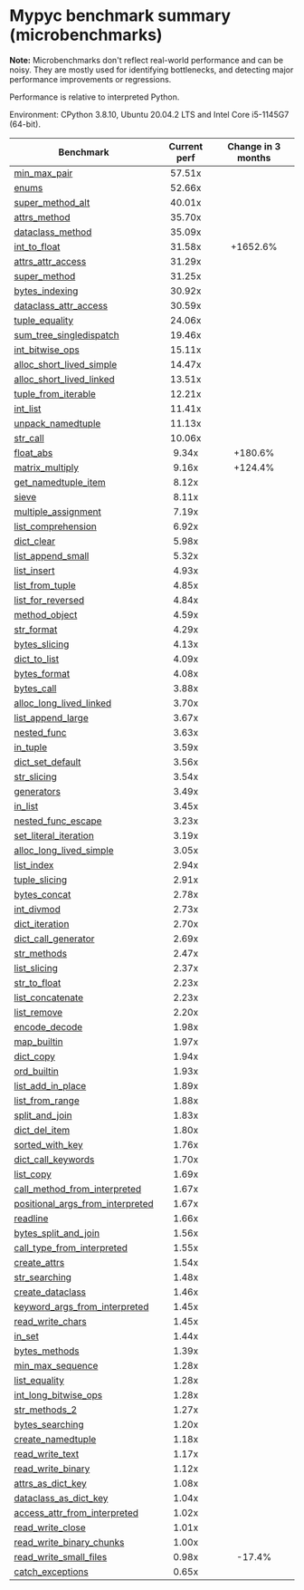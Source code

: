 # Mypyc benchmark summary (microbenchmarks)

**Note:** Microbenchmarks don't reflect real-world performance and can be noisy.
           They are mostly used for identifying bottlenecks, and detecting major performance
           improvements or regressions.

Performance is relative to interpreted Python.

Environment: CPython 3.8.10, Ubuntu 20.04.2 LTS and Intel Core i5-1145G7 (64-bit).

| Benchmark | Current perf | Change in 3 months |
| --- | :---: | :---: |
| [min_max_pair](benchmarks/min_max_pair.md) | 57.51x |  |
| [enums](benchmarks/enums.md) | 52.66x |  |
| [super_method_alt](benchmarks/super_method_alt.md) | 40.01x |  |
| [attrs_method](benchmarks/attrs_method.md) | 35.70x |  |
| [dataclass_method](benchmarks/dataclass_method.md) | 35.09x |  |
| [int_to_float](benchmarks/int_to_float.md) | 31.58x | +1652.6% |
| [attrs_attr_access](benchmarks/attrs_attr_access.md) | 31.29x |  |
| [super_method](benchmarks/super_method.md) | 31.25x |  |
| [bytes_indexing](benchmarks/bytes_indexing.md) | 30.92x |  |
| [dataclass_attr_access](benchmarks/dataclass_attr_access.md) | 30.59x |  |
| [tuple_equality](benchmarks/tuple_equality.md) | 24.06x |  |
| [sum_tree_singledispatch](benchmarks/sum_tree_singledispatch.md) | 19.46x |  |
| [int_bitwise_ops](benchmarks/int_bitwise_ops.md) | 15.11x |  |
| [alloc_short_lived_simple](benchmarks/alloc_short_lived_simple.md) | 14.47x |  |
| [alloc_short_lived_linked](benchmarks/alloc_short_lived_linked.md) | 13.51x |  |
| [tuple_from_iterable](benchmarks/tuple_from_iterable.md) | 12.21x |  |
| [int_list](benchmarks/int_list.md) | 11.41x |  |
| [unpack_namedtuple](benchmarks/unpack_namedtuple.md) | 11.13x |  |
| [str_call](benchmarks/str_call.md) | 10.06x |  |
| [float_abs](benchmarks/float_abs.md) | 9.34x | +180.6% |
| [matrix_multiply](benchmarks/matrix_multiply.md) | 9.16x | +124.4% |
| [get_namedtuple_item](benchmarks/get_namedtuple_item.md) | 8.12x |  |
| [sieve](benchmarks/sieve.md) | 8.11x |  |
| [multiple_assignment](benchmarks/multiple_assignment.md) | 7.19x |  |
| [list_comprehension](benchmarks/list_comprehension.md) | 6.92x |  |
| [dict_clear](benchmarks/dict_clear.md) | 5.98x |  |
| [list_append_small](benchmarks/list_append_small.md) | 5.32x |  |
| [list_insert](benchmarks/list_insert.md) | 4.93x |  |
| [list_from_tuple](benchmarks/list_from_tuple.md) | 4.85x |  |
| [list_for_reversed](benchmarks/list_for_reversed.md) | 4.84x |  |
| [method_object](benchmarks/method_object.md) | 4.59x |  |
| [str_format](benchmarks/str_format.md) | 4.29x |  |
| [bytes_slicing](benchmarks/bytes_slicing.md) | 4.13x |  |
| [dict_to_list](benchmarks/dict_to_list.md) | 4.09x |  |
| [bytes_format](benchmarks/bytes_format.md) | 4.08x |  |
| [bytes_call](benchmarks/bytes_call.md) | 3.88x |  |
| [alloc_long_lived_linked](benchmarks/alloc_long_lived_linked.md) | 3.70x |  |
| [list_append_large](benchmarks/list_append_large.md) | 3.67x |  |
| [nested_func](benchmarks/nested_func.md) | 3.63x |  |
| [in_tuple](benchmarks/in_tuple.md) | 3.59x |  |
| [dict_set_default](benchmarks/dict_set_default.md) | 3.56x |  |
| [str_slicing](benchmarks/str_slicing.md) | 3.54x |  |
| [generators](benchmarks/generators.md) | 3.49x |  |
| [in_list](benchmarks/in_list.md) | 3.45x |  |
| [nested_func_escape](benchmarks/nested_func_escape.md) | 3.23x |  |
| [set_literal_iteration](benchmarks/set_literal_iteration.md) | 3.19x |  |
| [alloc_long_lived_simple](benchmarks/alloc_long_lived_simple.md) | 3.05x |  |
| [list_index](benchmarks/list_index.md) | 2.94x |  |
| [tuple_slicing](benchmarks/tuple_slicing.md) | 2.91x |  |
| [bytes_concat](benchmarks/bytes_concat.md) | 2.78x |  |
| [int_divmod](benchmarks/int_divmod.md) | 2.73x |  |
| [dict_iteration](benchmarks/dict_iteration.md) | 2.70x |  |
| [dict_call_generator](benchmarks/dict_call_generator.md) | 2.69x |  |
| [str_methods](benchmarks/str_methods.md) | 2.47x |  |
| [list_slicing](benchmarks/list_slicing.md) | 2.37x |  |
| [str_to_float](benchmarks/str_to_float.md) | 2.23x |  |
| [list_concatenate](benchmarks/list_concatenate.md) | 2.23x |  |
| [list_remove](benchmarks/list_remove.md) | 2.20x |  |
| [encode_decode](benchmarks/encode_decode.md) | 1.98x |  |
| [map_builtin](benchmarks/map_builtin.md) | 1.97x |  |
| [dict_copy](benchmarks/dict_copy.md) | 1.94x |  |
| [ord_builtin](benchmarks/ord_builtin.md) | 1.93x |  |
| [list_add_in_place](benchmarks/list_add_in_place.md) | 1.89x |  |
| [list_from_range](benchmarks/list_from_range.md) | 1.88x |  |
| [split_and_join](benchmarks/split_and_join.md) | 1.83x |  |
| [dict_del_item](benchmarks/dict_del_item.md) | 1.80x |  |
| [sorted_with_key](benchmarks/sorted_with_key.md) | 1.76x |  |
| [dict_call_keywords](benchmarks/dict_call_keywords.md) | 1.70x |  |
| [list_copy](benchmarks/list_copy.md) | 1.69x |  |
| [call_method_from_interpreted](benchmarks/call_method_from_interpreted.md) | 1.67x |  |
| [positional_args_from_interpreted](benchmarks/positional_args_from_interpreted.md) | 1.67x |  |
| [readline](benchmarks/readline.md) | 1.66x |  |
| [bytes_split_and_join](benchmarks/bytes_split_and_join.md) | 1.56x |  |
| [call_type_from_interpreted](benchmarks/call_type_from_interpreted.md) | 1.55x |  |
| [create_attrs](benchmarks/create_attrs.md) | 1.54x |  |
| [str_searching](benchmarks/str_searching.md) | 1.48x |  |
| [create_dataclass](benchmarks/create_dataclass.md) | 1.46x |  |
| [keyword_args_from_interpreted](benchmarks/keyword_args_from_interpreted.md) | 1.45x |  |
| [read_write_chars](benchmarks/read_write_chars.md) | 1.45x |  |
| [in_set](benchmarks/in_set.md) | 1.44x |  |
| [bytes_methods](benchmarks/bytes_methods.md) | 1.39x |  |
| [min_max_sequence](benchmarks/min_max_sequence.md) | 1.28x |  |
| [list_equality](benchmarks/list_equality.md) | 1.28x |  |
| [int_long_bitwise_ops](benchmarks/int_long_bitwise_ops.md) | 1.28x |  |
| [str_methods_2](benchmarks/str_methods_2.md) | 1.27x |  |
| [bytes_searching](benchmarks/bytes_searching.md) | 1.20x |  |
| [create_namedtuple](benchmarks/create_namedtuple.md) | 1.18x |  |
| [read_write_text](benchmarks/read_write_text.md) | 1.17x |  |
| [read_write_binary](benchmarks/read_write_binary.md) | 1.12x |  |
| [attrs_as_dict_key](benchmarks/attrs_as_dict_key.md) | 1.08x |  |
| [dataclass_as_dict_key](benchmarks/dataclass_as_dict_key.md) | 1.04x |  |
| [access_attr_from_interpreted](benchmarks/access_attr_from_interpreted.md) | 1.02x |  |
| [read_write_close](benchmarks/read_write_close.md) | 1.01x |  |
| [read_write_binary_chunks](benchmarks/read_write_binary_chunks.md) | 1.00x |  |
| [read_write_small_files](benchmarks/read_write_small_files.md) | 0.98x | -17.4% |
| [catch_exceptions](benchmarks/catch_exceptions.md) | 0.65x |  |
